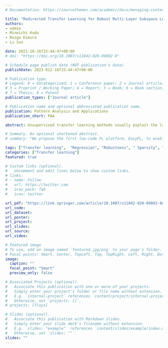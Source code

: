 ```yaml
---
# Documentation: https://sourcethemes.com/academic/docs/managing-content/

title: "Redirected Transfer Learning for Robust Multi-Layer Subspace Learning"
authors: 
- admin
- Mineichi Kudo
- Keigo Kimura
- Lu Sun

date: 2021-10-16T15:44:47+08:00
# doi: "https://doi.org/10.1007/s11042-020-09802-9"

# Schedule page publish date (NOT publication's date).
publishDate: 2023-012-16T15:44:47+08:00

# Publication type.
# Legend: 0 = Uncategorized; 1 = Conference paper; 2 = Journal article;
# 3 = Preprint / Working Paper; 4 = Report; 5 = Book; 6 = Book section;
# 7 = Thesis; 8 = Patent
publication_types: ["Journal article"]

# Publication name and optional abbreviated publication name.
publication: Pattern Analysis and Applications
publication_short: PAA

abstract: Unsupervised transfer learning methods usually exploit the labeled source data to learn a classifier for unlabeled target data with a different but related distribution. However, most of the existing transfer learning methods leverage 0-1 matrix as labels which greatly narrows the flexibility of transfer learning. Another major limitation is that these methods are influenced by the redundant features and noises residing in cross-domain data. To cope with these two issues simultaneously, this paper proposes a Redirected Transfer Learning (RTL) approach for unsupervised transfer learning with a multi-layer subspace learning structure. Specifically, in the first layer, we first learn a robust subspace where data from different domains can be well interlaced. This is made by reconstructing each target sample with the lowest-rank representation of source samples. Besides, imposing the $L_{2,1}$-norm sparsity on the regression term and regularization term brings robustness against noise and works for selecting informative features, respectively. In the second layer, we further introduce a redirected label strategy in which the strict binary labels are relaxed into continuous values for each datum. To handle effectively unknown labels of the target domain, we construct the pseudo-labels iteratively for unlabeled target samples to improve the discriminative ability in classification. The superiority of our method in classification tasks is confirmed on several cross-domain datasets.

# Summary. An optional shortened abstract.
# summary: "We propose the first low-code FL platform, EasyFL, to enable users with various levels of expertise to experiment and prototype FL applications with little coding. We achieve this goal while ensuring great flexibility and extensibility for customization by unifying simple API design, modular design, and granular training flow abstraction. Besides, EasyFL expedites distributed training by 1.5x."

tags: ["Transfer learning",  "Regression", "Robustness", " Sparsity", "Discriminative."]
categories: ["Transfer learning"]
featured: true

# Custom links (optional).
#   Uncomment and edit lines below to show custom links.
# links:
# - name: Follow
#   url: https://twitter.com
#   icon_pack: fab
#   icon: twitter

url_pdf: "https://link.springer.com/article/10.1007/s11042-020-09802-9#citeas"
url_code: 
url_dataset:
url_poster:
url_project:
url_slides:
url_source:
url_video:

# Featured image
# To use, add an image named `featured.jpg/png` to your page's folder. 
# Focal points: Smart, Center, TopLeft, Top, TopRight, Left, Right, BottomLeft, Bottom, BottomRight.
image:
  caption: ""
  focal_point: "Smart"
  preview_only: false

# Associated Projects (optional).
#   Associate this publication with one or more of your projects.
#   Simply enter your project's folder or file name without extension.
#   E.g. `internal-project` references `content/project/internal-project/index.md`.
#   Otherwise, set `projects: []`.
# projects: [flsys]

# Slides (optional).
#   Associate this publication with Markdown slides.
#   Simply enter your slide deck's filename without extension.
#   E.g. `slides: "example"` references `content/slides/example/index.md`.
#   Otherwise, set `slides: ""`.
slides: ""
---
```


